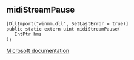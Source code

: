 ## midiStreamPause

```
[DllImport("winmm.dll", SetLastError = true)]
public static extern uint midiStreamPause(
   IntPtr hms
);
```

[Microsoft documentation](TODO)
